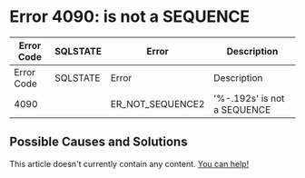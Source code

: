 
# Error 4090: is not a SEQUENCE


| Error Code | SQLSTATE | Error | Description |
| --- | --- | --- | --- |
| Error Code | SQLSTATE | Error | Description |
| 4090 |  | ER_NOT_SEQUENCE2 | '%-.192s' is not a SEQUENCE |




## Possible Causes and Solutions


This article doesn't currently contain any content. [You can help!](/kb/en/writing-and-editing-knowledge-base-articles/)

